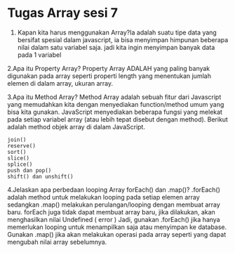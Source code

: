 # Tugas Array sesi 7
1. Kapan kita harus menggunakan Array?Ia adalah suatu tipe data yang bersifat spesial dalam javascript, ia bisa menyimpan himpunan beberapa nilai dalam satu variabel saja. jadi kita ingin menyimpan banyak data pada 1 variabel

2.Apa itu Property Array? Property Array ADALAH yang paling banyak digunakan pada array seperti properti length yang menentukan jumlah elemen di dalam array, ukuran array.

3.Apa itu Method Array? Method Array adalah sebuah fitur dari Javascript yang memudahkan kita dengan menyediakan function/method umum yang bisa kita gunakan. JavaScript menyediakan beberapa fungsi yang melekat pada setiap variabel array (atau lebih tepat disebut dengan method). Berikut adalah method objek array di dalam JavaScript.

    join()
    reserve()
    sort()
    slice()
    splice()
    push dan pop()
    shift() dan unshift()

4.Jelaskan apa perbedaan looping Array forEach() dan .map()? .forEach() adalah method untuk melakukan looping pada setiap elemen array sedangkan .map() melakukan               perulangan/looping dengan membuat array baru.
forEach juga tidak dapat membuat array baru, jika dilakukan, akan menghasilkan nilai Undefined ( error )
Jadi, gunakan .forEach() jika hanya memerlukan looping untuk menampilkan saja atau menyimpan ke database.
Gunakan .map() jika akan melakukan operasi pada array seperti yang dapat mengubah nilai array sebelumnya.

